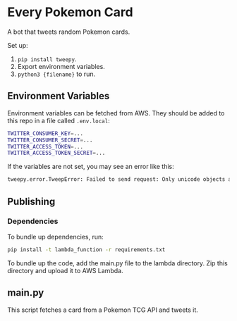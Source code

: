 # Every Pokemon Card

A bot that tweets random Pokemon cards.

Set up:

1. `pip install tweepy`.
2. Export environment variables.
3. `python3 {filename}` to run.

## Environment Variables

Environment variables can be fetched from AWS. They should be added to this repo
in a file called `.env.local`:

```bash
TWITTER_CONSUMER_KEY=...
TWITTER_CONSUMER_SECRET=...
TWITTER_ACCESS_TOKEN=...
TWITTER_ACCESS_TOKEN_SECRET=...
```

If the variables are not set, you may see an error like this:

```bash
tweepy.error.TweepError: Failed to send request: Only unicode objects are escapable. Got None of type <class 'NoneType'>.
```

## Publishing

### Dependencies

To bundle up dependencies, run:

```bash
pip install -t lambda_function -r requirements.txt
```

To bundle up the code, add the main.py file to the lambda directory. Zip this
directory and upload it to AWS Lambda.

## main.py

This script fetches a card from a Pokemon TCG API and tweets it.
